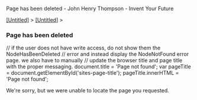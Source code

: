  Page has been deleted - John Henry Thompson - Invent Your Future 
    

[\[Untitled\]](../../system.md)‎ > ‎[\[Untitled\]](http://www.johnhenrythompson.com/system/errors)‎ > ‎

### Page has been deleted

// if the user does not have write access, do not show them the NodeHasBeenDeleted // error and instead display the NodeNotFound error page. we also have to manually // update the browser title and page title with the proper messaging. document.title = 'Page not found'; var pageTitle = document.getElementById('sites-page-title'); pageTitle.innerHTML = 'Page not found';

We're sorry, but we were unable to locate the page you requested.

